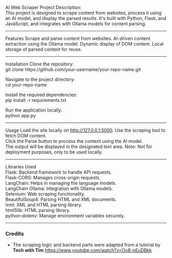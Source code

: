 AI Web Scraper Project
Description:<br> This project is designed to scrape content from websites, process it using an AI model, and display the parsed results. It's built with Python, Flask, and JavaScript, and integrates with Ollama models for content parsing.

<hr>
Features
Scrape and parse content from websites.
AI-driven content extraction using the Ollama model.
Dynamic display of DOM content.
Local storage of parsed content for reuse.
<hr>
Installation
Clone the repository:<br>
git clone https://github.com/your-username/your-repo-name.git

Navigate to the project directory:<br>
cd your-repo-name

Install the required dependencies:<br>
pip install -r requirements.txt

Run the application locally:<br>
python app.py
<hr>

Usage
Load the site locally on http://127.0.0.1:5000.
Use the scraping tool to fetch DOM content.<br>
Click the Parse button to process the content using the AI model.<br>
The output will be displayed in the designated text area.
Note: Not for deployment purposes, only to be used locally.<br>

<hr>
Libraries Used <br>
Flask: Backend framework to handle API requests.<br>
Flask-CORS: Manages cross-origin requests.<br>
LangChain: Helps in managing the language models.<br>
LangChain Ollama: Integration with Ollama models.<br>
Selenium: Web scraping functionality.<br>
BeautifulSoup4: Parsing HTML and XML documents.<br>
lxml: XML and HTML parsing library.<br>
html5lib: HTML parsing library.<br>
python-dotenv: Manage environment variables securely.<br>
<hr>

### Credits
- The scraping logic and backend parts were adapted from a tutorial by <strong>Tech with Tim</strong> https://www.youtube.com/watch?v=Oo8-nEuDBkk

